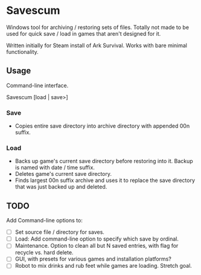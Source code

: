# Savescum
Windows tool for archiving / restoring sets of files. Totally not made to be used for quick save / load in games that aren't designed for it.

Written initially for Steam install of Ark Survival. Works with bare minimal functionality.

## Usage

Command-line interface.

Savescum [load | save>]

### Save

* Copies entire save directory into archive directory with appended 00n suffix.

### Load

* Backs up game's current save directory before restoring into it. Backup is named with date / time suffix.
* Deletes game's current save directory.
* Finds largest 00n suffix archive and uses it to replace the save directory that was just backed up and deleted.

## TODO

Add Command-line options to:

 - [ ] Set source file / directory for saves.
 - [ ] Load: Add command-line option to specify which save by ordinal.
 - [ ] Maintenance. Option to clean all but N saved entries, with flag for recycle vs. hard delete.
 - [ ] GUI, with presets for various games and installation platforms?
 - [ ] Robot to mix drinks and rub feet while games are loading. Stretch goal.
